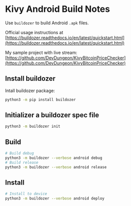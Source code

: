 # Kivy Android Build Notes

Use `buildozer` to build Android `.apk` files.

Official usage instructions at [https://buildozer.readthedocs.io/en/latest/quickstart.html](https://buildozer.readthedocs.io/en/latest/quickstart.html)

My sample project with live stream:
[https://github.com/DevDungeon/KivyBitcoinPriceChecker](https://github.com/DevDungeon/KivyBitcoinPriceChecker)

## Install buildozer

Intall buildozer package:

```bash
python3 -m pip install buildozer
```

## Initializer a buildozer spec file

```bash
python3 -m buildozer init
```

## Build

```bash
# Build debug
python3 -m buildozer --verbose android debug
# Build release
python3 -m buildozer --verbose android release
```

## Install

```bash
# Install to device
python3 -m buildozer --verbose android deploy
```
